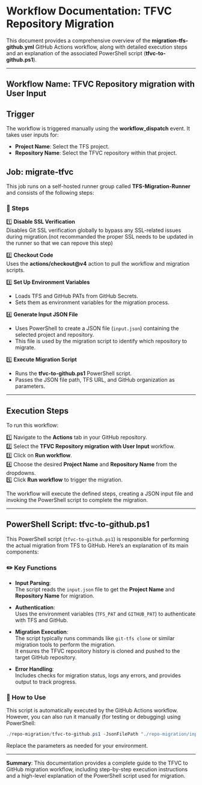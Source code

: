 
# Workflow Documentation: TFVC Repository Migration

This document provides a comprehensive overview of the **migration-tfs-github.yml** GitHub Actions workflow, along with detailed execution steps and an explanation of the associated PowerShell script (**tfvc-to-github.ps1**).

---

## Workflow Name: TFVC Repository migration with User Input

## Trigger

The workflow is triggered manually using the **workflow_dispatch** event. It takes user inputs for:
- **Project Name**: Select the TFS project.
- **Repository Name**: Select the TFVC repository within that project.

## Job: migrate-tfvc

This job runs on a self-hosted runner group called **TFS-Migration-Runner** and consists of the following steps:

### 🔧 Steps

1️⃣ **Disable SSL Verification**  
Disables Git SSL verification globally to bypass any SSL-related issues during migration.(not recommanded the proper SSL needs to be updated in the runner so that we can repove this step)

2️⃣ **Checkout Code**  
Uses the **actions/checkout@v4** action to pull the workflow and migration scripts.

3️⃣ **Set Up Environment Variables**  
- Loads TFS and GitHub PATs from GitHub Secrets.
- Sets them as environment variables for the migration process.

4️⃣ **Generate Input JSON File**  
- Uses PowerShell to create a JSON file (`input.json`) containing the selected project and repository.
- This file is used by the migration script to identify which repository to migrate.

5️⃣ **Execute Migration Script**  
- Runs the **tfvc-to-github.ps1** PowerShell script.
- Passes the JSON file path, TFS URL, and GitHub organization as parameters.

---

## Execution Steps

To run this workflow:

1️⃣ Navigate to the **Actions** tab in your GitHub repository.  
2️⃣ Select the **TFVC Repository migration with User Input** workflow.  
3️⃣ Click on **Run workflow**.  
4️⃣ Choose the desired **Project Name** and **Repository Name** from the dropdowns.  
5️⃣ Click **Run workflow** to trigger the migration.

The workflow will execute the defined steps, creating a JSON input file and invoking the PowerShell script to complete the migration.

---

## PowerShell Script: tfvc-to-github.ps1

This PowerShell script (`tfvc-to-github.ps1`) is responsible for performing the actual migration from TFS to GitHub. Here’s an explanation of its main components:

### ✏️ Key Functions

- **Input Parsing**:  
  The script reads the `input.json` file to get the **Project Name** and **Repository Name** for migration.

- **Authentication**:  
  Uses the environment variables (`TFS_PAT` and `GITHUB_PAT`) to authenticate with TFS and GitHub.

- **Migration Execution**:  
  The script typically runs commands like `git-tfs clone` or similar migration tools to perform the migration.  
  It ensures the TFVC repository history is cloned and pushed to the target GitHub repository.

- **Error Handling**:  
  Includes checks for migration status, logs any errors, and provides output to track progress.

### 🚀 How to Use

This script is automatically executed by the GitHub Actions workflow. However, you can also run it manually (for testing or debugging) using PowerShell:

```powershell
./repo-migration/tfvc-to-github.ps1 -JsonFilePath "./repo-migration/input.json" -TfsUrl "https://tfs.server.url" -GitHubOrg "github-org-name"
```

Replace the parameters as needed for your environment.

---

**Summary**: This documentation provides a complete guide to the TFVC to GitHub migration workflow, including step-by-step execution instructions and a high-level explanation of the PowerShell script used for migration.

